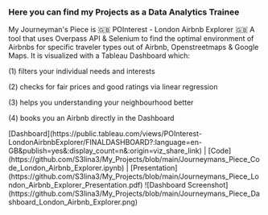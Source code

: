 ### Here you can find my Projects as a Data Analytics Trainee ###
My Journeyman's Piece is :gb: POInterest - London Airbnb Explorer :gb:
A tool that uses Overpass API & Selenium to find the optimal environment of Airbnbs for specific traveler types out of Airbnb, Openstreetmaps & Google Maps. It is visualized with a Tableau Dashboard which:
<p>(1) filters your individual needs and interests</p>
<p>(2) checks for fair prices and good ratings via linear regression</p>
<p>(3) helps you understanding your neighbourhood better</p>
<p>(4) books you an Airbnb directly in the Dashboard</p>
<p> </p>
[Dashboard](https://public.tableau.com/views/POInterest-LondonAirbnbExplorer/FINALDASHBOARD?:language=en-GB&publish=yes&:display_count=n&:origin=viz_share_link) | [Code](https://github.com/S3lina3/My_Projects/blob/main/Journeymans_Piece_Code_London_Airbnb_Explorer.ipynb) | [Presentation](https://github.com/S3lina3/My_Projects/blob/main/Journeymans_Piece_London_Airbnb_Explorer_Presentation.pdf)
![Dashboard Screenshot](https://github.com/S3lina3/My_Projects/blob/main/Journeymans_Piece_Dashboard_London_Airbnb_Explorer.png)
